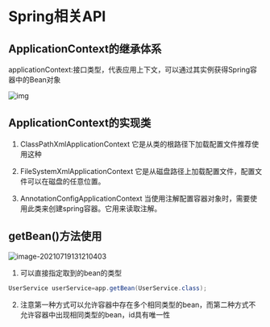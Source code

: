 # Spring相关API

## ApplicationContext的继承体系

applicationContext:接口类型，代表应用上下文，可以通过其实例获得Spring容器中的Bean对象

![img](https://imgconvert.csdnimg.cn/aHR0cHM6Ly91cGxvYWQtaW1hZ2VzLmppYW5zaHUuaW8vdXBsb2FkX2ltYWdlcy81NTUxMDYxLWM2MTE2NjA5ZDk5NmM5OGYucG5nP2ltYWdlTW9ncjIvYXV0by1vcmllbnQvc3RyaXB8aW1hZ2VWaWV3Mi8yL3cvMTIwMC9mb3JtYXQvd2VicA?x-oss-process=image/format,png)

## ApplicationContext的实现类

1) ClassPathXmlApplicationContext
它是从类的根路径下加载配置文件推荐使用这种

2) FileSystemXmlApplicationContext
它是从磁盘路径上加载配置文件，配置文件可以在磁盘的任意位置。

3) AnnotationConfigApplicationContext
当使用注解配置容器对象时，需要使用此类来创建spring容器。它用来读取注解。

## getBean()方法使用

![image-20210719131210403](F:\notebook\dreamcold-Java-Note\framework\springmvc\images\image-20210719131210403.png)

1. 可以直接指定取到的bean的类型

```java
UserService userService=app.getBean(UserService.class);
```

2. 注意第一种方式可以允许容器中存在多个相同类型的bean，而第二种方式不允许容器中出现相同类型的bean，id具有唯一性

